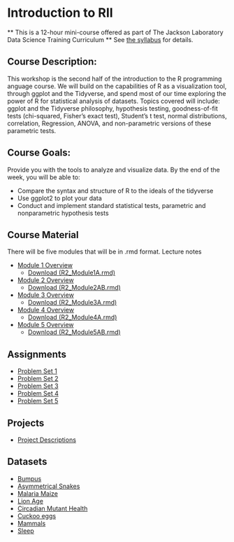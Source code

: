 # Introduction to RII
** This is a 12-hour mini-course offered as part of The Jackson Laboratory Data Science Training Curriculum **
See [the syllabus](IntroRISyllabus_2025.docx) for details.

## Course Description: 
This workshop is the second half of the introduction to the R programming
anguage course. We will build on the capabilities of R as a visualization tool, through ggplot and the Tidyverse, and spend most of our time exploring the power of R for statistical analysis of datasets. Topics covered will include: ggplot and the Tidyverse philosophy, hypothesis testing, goodness-of-fit tests (chi-squared, Fisher’s exact test), Student’s t test, normal distributions, correlation, Regression, ANOVA, and non-parametric versions of these parametric tests.  

## Course Goals: 
Provide you with the tools to analyze and visualize data. By the end of the week, you will be able to:
- Compare the syntax and structure of R to the ideals of the tidyverse
- Use ggplot2 to plot your data
- Conduct and implement standard statistical tests, parametric and nonparametric hypothesis tests

## Course Material
There will be five modules that will be in .rmd format. 
Lecture notes
- [Module 1 Overview](Course_content_RMD/Module_1.md)
  - <a href = "Course_content_RMD/R2_Module1AB.Rmd" download>Download (R2_Module1A.rmd)<a>
- [Module 2 Overview](Course_content_RMD/Module_2.md)
  - <a href = "Course_content_RMD/R2_Module2AB.Rmd" download>Download (R2_Module2AB.rmd)<a>
- [Module 3 Overview](Course_content_RMDs/Module_3.md)
  - <a href = "Course_content_RMD/R2_Module3AB_HypothesisTesting.Rmd
" download>Download (R2_Module3A.rmd)<a>
- [Module 4 Overview](Course_content_RMD/Module_4.md)
  - <a href = "Course_content_RMD/R2_Module4AB.Rmd" download>Download (R2_Module4A.rmd)<a>
- [Module 5 Overview](Course_content_RMD/Module_5.md)
  - <a href = "Course_content_RMD/R2_Module5AB.Rmd" download>Download (R2_Module5AB.rmd)<a>

## Assignments
- [Problem Set 1](assignments/problem_set1.md)
- [Problem Set 2](assignments/problem_set2.md)
- [Problem Set 3](assignments/problem_set3.md)
- [Problem Set 4](assignments/problem_set4.md)
- [Problem Set 5](assignments/problem_set5.md)

## Projects
- [Project Descriptions](projects/descriptions.md)

## Datasets
- [Bumpus](datasets/Bumpus.csv)
- [Asymmetrical Snakes](datasets/R2_AsymmetricalSnakes.csv)
- [Malaria Maize](datasets/R2_MalariaMaize.csv)
- [Lion Age](datasets/R2_age_lion.csv)
- [Circadian Mutant Health](datasets/R2_circadian_mutant_health.csv)
- [Cuckoo eggs](datasets/R2_cuckooeggs.csv)
- [Mammals](datasets/R2_mammals.csv)
- [Sleep](datasets/R2_sleep.csv)
